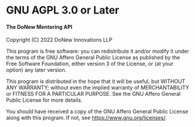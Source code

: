# GNU AGPL 3.0 or Later

#### The DoNew Mentoring API

Copyright (C) 2022 DoNew Innovations LLP

This program is free software: you can redistribute it and/or modify it under the terms of
the GNU Affero General Public License as published by the Free Software Foundation, either
version 3 of the License, or (at your option) any later version.

This program is distributed in the hope that it will be useful, but WITHOUT ANY WARRANTY;
without even the implied warranty of MERCHANTABILITY or FITNESS FOR A PARTICULAR PURPOSE.
See the GNU Affero General Public License for more details.

You should have received a copy of the GNU Affero General Public License along with this
program. If not, see <https://www.gnu.org/licenses/>.
